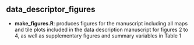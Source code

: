 ## **data_descriptor_figures**

* **make_figures.R**: produces figures for the manuscript including all maps and tile plots included in the data description manuscript for figures 2 to 4, as well as supplementary figures and summary variables in Table 1
